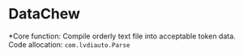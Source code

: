 DataChew
========

*Core function:
Compile orderly text file into acceptable token data.<br>
Code allocation:
<code>com.lvdiauto.Parse</code>
